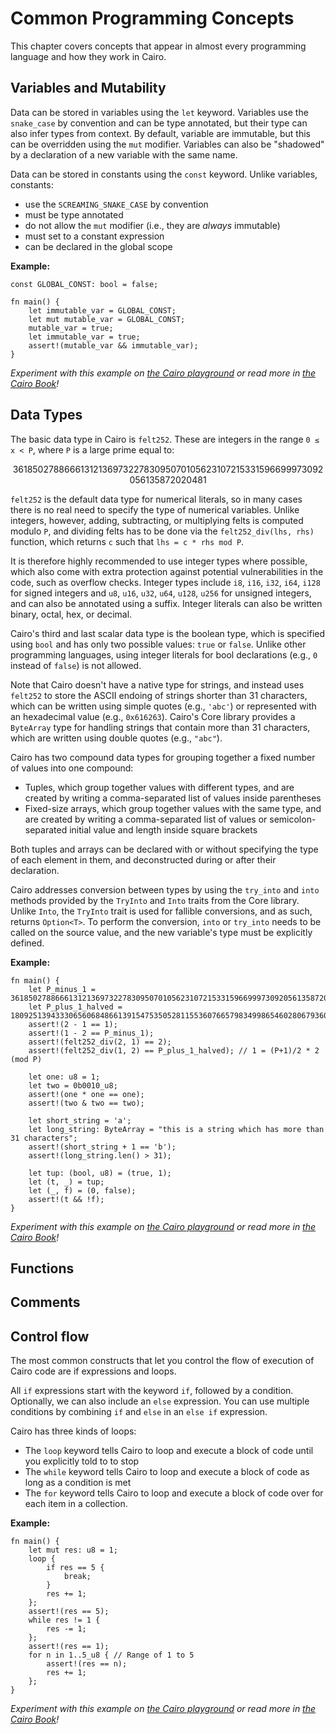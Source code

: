 # Common Programming Concepts

This chapter covers concepts that appear in almost every programming language and how they work in Cairo.

## Variables and Mutability

Data can be stored in variables using the `let` keyword. Variables use the `snake_case` by convention and can be type annotated, but their type can also infer types from context. By default, variable are immutable, but this can be overridden using the `mut` modifier. Variables can also be "shadowed" by a declaration of a new variable with the same name.

Data can be stored in constants using the `const` keyword. Unlike variables, constants:
* use the `SCREAMING_SNAKE_CASE` by convention
* must be type annotated
* do not allow the `mut` modifier (i.e., they are *always* immutable)
* must set to a constant expression
* can be declared in the global scope

**Example:** 

```cairo,noplayground
const GLOBAL_CONST: bool = false;

fn main() {
    let immutable_var = GLOBAL_CONST;
    let mut mutable_var = GLOBAL_CONST;
    mutable_var = true;
    let immutable_var = true;
    assert!(mutable_var && immutable_var);
}
```
*Experiment with this example on [the Cairo playground](https://www.cairo-lang.org/cairovm/) or read more in [the Cairo Book](https://book.cairo-lang.org/)!*

## Data Types

The basic data type in Cairo is `felt252`. These are integers in the range `0 ≤ x < P`, where `P` is a large prime equal to:

$$3618502788666131213697322783095070105623107215331596699973092056135872020481$$

`felt252` is the default data type for numerical literals, so in many cases there is no real need to specify the type of numerical variables. Unlike integers, however, adding, subtracting, or multiplying felts is computed modulo `P`, and dividing felts has to be done via the `felt252_div(lhs, rhs)` function, which returns `c` such that `lhs = c * rhs mod P`. 

It is therefore highly recommended to use integer types where possible, which also come with extra protection against potential vulnerabilities in the code, such as overflow checks. Integer types include `i8`, `i16`, `i32`, `i64`, `i128` for signed integers and `u8`, `u16`, `u32`, `u64`, `u128`, `u256` for unsigned integers, and can also be annotated using a suffix. Integer literals can also be written binary, octal, hex, or decimal.

Cairo's third and last scalar data type is the boolean type, which is specified using `bool` and has only two possible values: `true` or `false`. Unlike other programming languages, using integer literals for bool declarations (e.g., `0` instead of `false`) is not allowed.

Note that Cairo doesn't have a native type for strings, and instead uses `felt252` to store the ASCII endoing of strings shorter than 31 characters, which can be written using simple quotes (e.g., `'abc'`) or represented with an hexadecimal value (e.g., `0x616263`). Cairo's Core library provides a `ByteArray` type for handling strings that contain more than 31 characters, which are written using double quotes (e.g., `"abc"`).

Cairo has two compound data types for grouping together a fixed number of values into one compound:

* Tuples, which group together values with different types, and are created by writing a comma-separated list of values inside parentheses
* Fixed-size arrays, which group together values with the same type, and are created by writing a comma-separated list of values or semicolon-separated initial value and length inside square brackets

Both tuples and arrays can be declared with or without specifying the type of each element in them, and deconstructed during or after their declaration.

Cairo addresses conversion between types by using the `try_into` and `into` methods provided by the `TryInto` and `Into` traits from the Core library. Unlike `Into`, the `TryInto` trait is used for fallible conversions, and as such, returns `Option<T>`. To perform the conversion, `into` or `try_into` needs to be called on the source value, and the new variable's type must be explicitly defined.

**Example:** 

```cairo,editable
fn main() {
    let P_minus_1 = 3618502788666131213697322783095070105623107215331596699973092056135872020480;
    let P_plus_1_halved = 1809251394333065606848661391547535052811553607665798349986546028067936010241;
    assert!(2 - 1 == 1);
    assert!(1 - 2 == P_minus_1);
    assert!(felt252_div(2, 1) == 2);
    assert!(felt252_div(1, 2) == P_plus_1_halved); // 1 = (P+1)/2 * 2 (mod P)

    let one: u8 = 1;
    let two = 0b0010_u8;
    assert!(one * one == one);
    assert!(two & two == two);

    let short_string = 'a';
    let long_string: ByteArray = "this is a string which has more than 31 characters";    
    assert!(short_string + 1 == 'b');
    assert!(long_string.len() > 31);

    let tup: (bool, u8) = (true, 1);
    let (t, _) = tup;
    let (_, f) = (0, false);
    assert!(t && !f);
}
```
*Experiment with this example on [the Cairo playground](https://www.cairo-lang.org/cairovm/) or read more in [the Cairo Book](https://book.cairo-lang.org/)!*

## Functions

## Comments

## Control flow

The most common constructs that let you control the flow of execution of Cairo code are if expressions and loops.

All `if` expressions start with the keyword `if`, followed by a condition. Optionally, we can also include an `else` expression. You can use multiple conditions by combining `if` and `else` in an `else if` expression.

Cairo has three kinds of loops:
* The `loop` keyword tells Cairo to loop and execute a block of code until you explicitly told to to stop
* The `while` keyword tells Cairo to loop and execute a block of code as long as a condition is met
* The `for` keyword tells Cairo to loop and execute a block of code over for each item in a collection.

**Example:**
```cairo,editable
fn main() {
    let mut res: u8 = 1;
    loop {
        if res == 5 {
            break;
        }
        res += 1;
    };
    assert!(res == 5);
    while res != 1 {
        res -= 1;
    };
    assert!(res == 1);
    for n in 1..5_u8 { // Range of 1 to 5
        assert!(res == n);
        res += 1;
    };
}
```
*Experiment with this example on [the Cairo playground](https://www.cairo-lang.org/cairovm/) or read more in [the Cairo Book](https://book.cairo-lang.org/)!*
